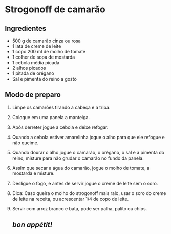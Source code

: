 # Strogonoff de camarão

## Ingredientes

 - 500 g de camarão cinza ou rosa
 - 1 lata de creme de leite
 - 1 copo 200 ml de molho de tomate
 - 1 colher de sopa de mostarda
 - 1 cebola média picada
 - 2 alhos picados
 - 1 pitada de orégano
 - Sal e pimenta do reino a gosto

## Modo de preparo

1. Limpe os camarões tirando a cabeça e a tripa.
2. Coloque em uma panela a manteiga.
3. Após derreter jogue a cebola e deixe refogar. 
4. Quando a cebola estiver amarelinha jogue o alho para que ele refogue e não queime.
5. Quando dourar o alho jogue o camarão, o orégano, o sal e a pimenta do reino, misture para não grudar o camarão no fundo da panela.
6. Assim que secar a água do camarão, jogue o molho de tomate, a mostarda e misture.
7. Desligue o fogo, e antes de servir jogue o creme de leite sem o soro.
8. Dica: Caso queira o molho do strogonoff mais ralo, usar o soro do creme de leite na receita, ou acrescentar 1/4 de copo de leite.
9. Servir com arroz branco e bata, pode ser palha, palito ou chips.

    ##  _bon appétit!_
 
       




